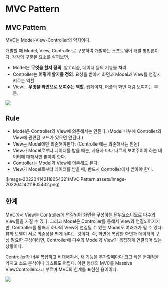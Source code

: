 # MVC Pattern

## MVC Pattern
MVC는 Model-View-Controller의 약자이다.

개발할 때 Model, View, Controller로 구분하여 개발하는 소프트웨어 개발 방법론이다.
각각의 구분된 요소를 살펴보면,

- Model은 **무엇을 할지 정의**. 알고리즘, 데이터 등의 기능을 처리.
- Controller는 **어떻게 할지를 정의**. 요청을 받아서 화면과 Model과 View를 연결시켜주는 역할.
- View는 **무엇을 화면으로 보여주는 역할**. 웹페이지, 어플의 화면 처럼 보여지는 부분.

![](https://img1.daumcdn.net/thumb/R1280x0/?scode=mtistory2&fname=https%3A%2F%2Fblog.kakaocdn.net%2Fdn%2FqQ485%2FbtryYnn3HDN%2FrE0kWmWIKDhWS5ttg2FpMK%2Fimg.png)

## Rule

- Model은 Controller와 View에 의존해서는 안된다. (Model 내부에 Controller와 View에 관련된 코드가 있으면 안된다.)
- View는 Model에만 의존해야한다. (Controller에는 의존해서는 안됨)
- View가 Model로부터 데이터를 받을 때는, 사용자 마다 다르게 보여주어야 하는 데이터에 대해서만 받아야 한다.
- Controller는 Model과 View에 의존해도 된다.
- View가 Model로부터 데이터를 받을 때, 반드시 Controller에서 받아야 한다.

![image-20220414211805432](MVC Pattern.assets/image-20220414211805432.png)



## 한계

MVC에서 View는 Controller에 연결되어 화면을 구성하는 단위요소이므로 다수의 View들을 가질 수 있다. 그리고 Model은 Controller를 통해서 View와 연결되어지지만, Controller를 통해서 하나의 View에 연결될 수 있는 Model도 여러개가 될 수 있다. 뷰와 모델이 서로 의존성을 띄게 된다는 것이다. 즉, 화면에 복잡한 화면과 데이터의 구성 필요한 구성이라면, Controller에 다수의 Model과 View가 복잡하게 연결되어 있는 상황이다.

Controller가 너무 복잡하고 비대해져서, 새 기능을 추가할때마다 크고 작은 문제점을 가지고 소드 분석이나 테스트도 어렵다. 이런 형태의 MVC를 Massive ViewController라고 부르며 MVC의 한계를 표현한 용어이다.

![](https://miro.medium.com/max/1400/1*jKG1p06wIcgCQBqOmVR8bg.png)